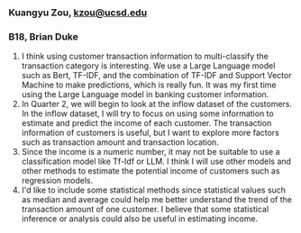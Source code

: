 ### Kuangyu Zou, kzou@ucsd.edu
### B18, Brian Duke
1. I think using customer transaction information to multi-classify the transaction category is interesting. We use a Large Language model such as Bert, TF-IDF, and the combination of TF-IDF and Support Vector Machine to make predictions, which is really fun. It was my first time using the Large Language model in banking customer information. 
2. In Quarter 2, we will begin to look at the inflow dataset of the customers. In the inflow dataset, I will try to focus on using some information to estimate and predict the income of each customer. The transaction information of customers is useful, but I want to explore more factors such as transaction amount and transaction location. 
3. Since the income is a numeric number, it may not be suitable to use a classification model like Tf-Idf or LLM. I think I will use other models and other methods to estimate the potential income of customers such as regression models.
4. I'd like to include some statistical methods since statistical values such as median and average could help me better understand the trend of the transaction amount of one customer. I believe that some statistical inference or analysis could also be useful in estimating income. 
